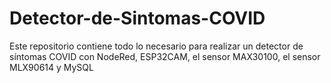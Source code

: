 # Detector-de-Sintomas-COVID
Este repositorio contiene todo lo necesario para realizar un detector de síntomas COVID con NodeRed, ESP32CAM, el sensor MAX30100, el sensor MLX90614 y MySQL
